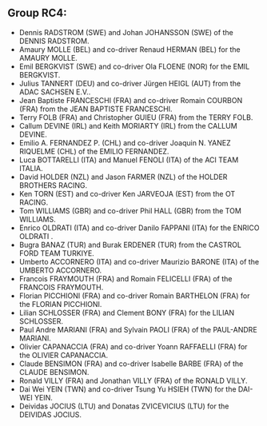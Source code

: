 ## Group RC4:


- Dennis RADSTROM (SWE) and Johan JOHANSSON (SWE) of the DENNIS RADSTROM.
- Amaury MOLLE (BEL) and co-driver Renaud HERMAN (BEL) for the AMAURY MOLLE.
- Emil BERGKVIST (SWE) and co-driver Ola FLOENE (NOR) for the EMIL BERGKVIST.
- Julius TANNERT (DEU) and co-driver Jürgen HEIGL (AUT) from the ADAC SACHSEN E.V..
- Jean Baptiste FRANCESCHI (FRA) and co-driver Romain COURBON (FRA) from the JEAN BAPTISTE FRANCESCHI.
- Terry FOLB (FRA) and Christopher GUIEU (FRA) from the TERRY FOLB.
- Callum DEVINE (IRL) and Keith MORIARTY (IRL) from the CALLUM DEVINE.
- Emilio A. FERNANDEZ P. (CHL) and co-driver Joaquin N. YANEZ RIQUELME (CHL) of the EMILIO FERNANDEZ.
- Luca BOTTARELLI (ITA) and Manuel FENOLI (ITA) of the ACI TEAM ITALIA.
- David HOLDER (NZL) and Jason FARMER (NZL) of the HOLDER BROTHERS RACING.
- Ken TORN (EST) and co-driver Ken JARVEOJA (EST) from the OT RACING.
- Tom WILLIAMS (GBR) and co-driver Phil HALL (GBR) from the TOM WILLIAMS.
- Enrico OLDRATI (ITA) and co-driver Danilo FAPPANI (ITA) for the ENRICO OLDRATI .
- Bugra BANAZ (TUR) and Burak ERDENER (TUR) from the CASTROL FORD TEAM TURKIYE.
- Umberto ACCORNERO (ITA) and co-driver Maurizio BARONE (ITA) of the UMBERTO ACCORNERO.
- Francois FRAYMOUTH (FRA) and Romain FELICELLI (FRA) of the FRANCOIS FRAYMOUTH.
- Florian PICCHIONI (FRA) and co-driver Romain BARTHELON (FRA) for the FLORIAN PICCHIONI.
- Lilian SCHLOSSER (FRA) and Clement BONY (FRA) for the LILIAN SCHLOSSER.
- Paul Andre MARIANI (FRA) and Sylvain PAOLI (FRA) of the PAUL-ANDRE MARIANI.
- Olivier CAPANACCIA (FRA) and co-driver Yoann RAFFAELLI (FRA) for the OLIVIER CAPANACCIA.
- Claude BENSIMON (FRA) and co-driver Isabelle BARBE (FRA) of the CLAUDE BENSIMON.
- Ronald VILLY (FRA) and Jonathan VILLY (FRA) of the RONALD VILLY.
- Dai Wei YEIN (TWN) and co-driver Tsung Yu HSIEH (TWN) for the DAI-WEI YEIN.
- Deividas JOCIUS (LTU) and Donatas ZVICEVICIUS (LTU) for the DEIVIDAS JOCIUS.